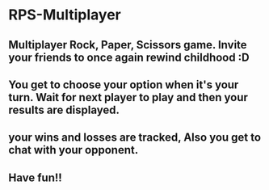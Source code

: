# RPS-Multiplayer
## Multiplayer Rock, Paper, Scissors game. Invite your friends to once again rewind childhood :D
## You get to choose your option when it's your turn. Wait for next player to play and then your results are displayed.
## your wins and losses are tracked, Also you get to chat with your opponent.
## Have fun!!
